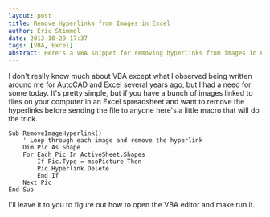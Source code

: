 ```yaml
---
layout: post
title: Remove Hyperlinks from Images in Excel  
author: Eric Stimmel  
date: 2013-10-29 17:37  
tags: [VBA, Excel]  
abstract: Here's a VBA snippet for removing hyperlinks from images in Excel.  
---
```


I don't really know much about VBA except what I observed being written around me for AutoCAD and Excel several years ago, but I had a need for some today. It's pretty simple, but if you have a bunch of images linked to files on your computer in an Excel spreadsheet and want to remove the hyperlinks before sending the file to anyone here's a little macro that will do the trick.

```VBA
Sub RemoveImageHyperlink()
	' Loop through each image and remove the hyperlink
	Dim Pic As Shape
	For Each Pic In ActiveSheet.Shapes
		If Pic.Type = msoPicture Then
		Pic.Hyperlink.Delete
		End If
	Next Pic
End Sub
```

I'll leave it to you to figure out how to open the VBA editor and make run it.

